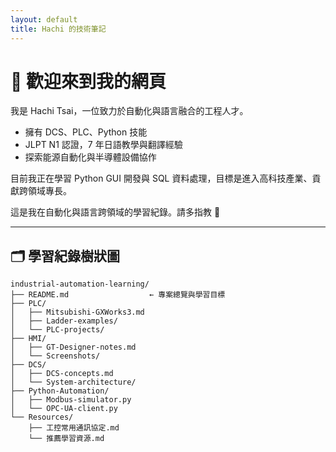 ```yaml
---
layout: default
title: Hachi 的技術筆記
---
```


# 👋 歡迎來到我的網頁

我是 Hachi Tsai，一位致力於自動化與語言融合的工程人才。

- 擁有 DCS、PLC、Python 技能
- JLPT N1 認證，7 年日語教學與翻譯經驗
- 探索能源自動化與半導體設備協作

目前我正在學習 Python GUI 開發與 SQL 資料處理，目標是進入高科技產業、貢獻跨領域專長。

這是我在自動化與語言跨領域的學習紀錄。請多指教 🙌

---

## 🗂️ 學習紀錄樹狀圖

```
industrial-automation-learning/
├── README.md                  ← 專案總覽與學習目標
├── PLC/
│   ├── Mitsubishi-GXWorks3.md
│   ├── Ladder-examples/
│   └── PLC-projects/
├── HMI/
│   ├── GT-Designer-notes.md
│   └── Screenshots/
├── DCS/
│   ├── DCS-concepts.md
│   └── System-architecture/
├── Python-Automation/
│   ├── Modbus-simulator.py
│   └── OPC-UA-client.py
└── Resources/
    ├── 工控常用通訊協定.md
    └── 推薦學習資源.md
```